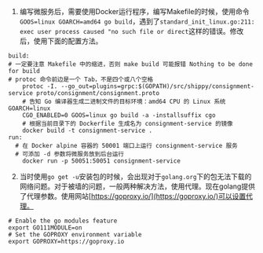 1. 编写微服务后，需要使用Docker运行程序，编写Makefile的时候，使用命令`GOOS=linux GOARCH=amd64 go build`，遇到了`standard_init_linux.go:211: exec user process caused "no such file or direct`这样的错误。修改后，使用下面的配置方法。
```
build:
# 一定要注意 Makefile 中的缩进，否则 make build 可能报错 Nothing to be done for build
# protoc 命令前边是一个 Tab，不是四个或八个空格
	protoc -I. --go_out=plugins=grpc:$(GOPATH)/src/shippy/consignment-service proto/consignment/consignment.proto
	# 告知 Go 编译器生成二进制文件的目标环境：amd64 CPU 的 Linux 系统 GOARCH=linux
	CGO_ENABLED=0 GOOS=linux go build -a -installsuffix cgo
	# 根据当前目录下的 Dockerfile 生成名为 consignment-service 的镜像
	docker build -t consignment-service .
run:
  # 在 Docker alpine 容器的 50001 端口上运行 consignment-service 服务
  # 可添加 -d 参数将微服务放到后台运行
	docker run -p 50051:50051 consignment-service
```
2. 当时使用`go get -u`安装包的时候，会出现对于`golang.org`下的包无法下载的网络问题。对于被墙的问题，一般两种解决方法，使用代理。现在golang提供了代理参数。使用网站[https://goproxy.io/](https://goproxy.io/)可以设置代理。
```
# Enable the go modules feature
export GO111MODULE=on
# Set the GOPROXY environment variable
export GOPROXY=https://goproxy.io
```
